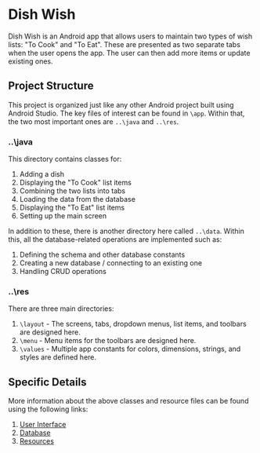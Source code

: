 # Dish Wish

Dish Wish is an Android app that allows users to maintain two types of wish lists: "To Cook" and "To Eat". These are presented as two separate tabs when the user opens the app. The user can then add more items or update existing ones.

## Project Structure

This project is organized just like any other Android project built using Android Studio. The key files of interest can be found in `\app`. Within that, the two most important ones are `..\java` and `..\res`.

### ..\java

This directory contains classes for:

1. Adding a dish
2. Displaying the "To Cook" list items
3. Combining the two lists into tabs
4. Loading the data from the database
5. Displaying the "To Eat" list items
6. Setting up the main screen

In addition to these, there is another directory here called `..\data`. Within this, all the database-related operations are implemented such as:

1. Defining the schema and other database constants
2. Creating a new database / connecting to an existing one
3. Handling CRUD operations

### ..\res

There are three main directories:

1. `\layout` - The screens, tabs, dropdown menus, list items, and toolbars are designed here.
2. `\menu` - Menu items for the toolbars are designed here.
3. `\values` - Multiple app constants for colors, dimensions, strings, and styles are defined here.

## Specific Details

More information about the above classes and resource files can be found using the following links:

1. [User Interface](https://github.com/hmshreyas7/dish-wish/tree/master/app/src/main/java/com/example/dishwish)
2. [Database](https://github.com/hmshreyas7/dish-wish/tree/master/app/src/main/java/com/example/dishwish/data)
3. [Resources](https://github.com/hmshreyas7/dish-wish/tree/master/app/src/main/res)